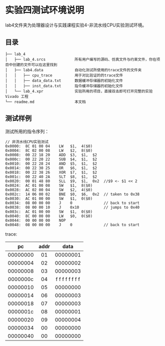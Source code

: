# 实验四测试环境说明

lab4文件夹为处理器设计与实践课程实验4-非流水线CPU实验测试环境。

## 目录

```
├── lab_4
│   ├── lab_4.srcs             所有用户编写的源码、仿真文件与约束文件，你在项目中创建的文件可以在这里找到
│   ├── lab4.data              自动化测试所使用的trace文件的文件夹
│   │   ├── cpu_trace          用于对比验证的的trace文件
│   │   ├── data_data.txt      数据缓冲存储器的初始化文件
│   │   ├── inst_data.txt      指令缓冲存储器的初始化文件
│   └── lab_4.xpr              实验所用的项目，直接双击即可打开完整的实验 Vivado 工程
└── readme.md                  本文档
```

## 测试样例

测试所用的指令序列：

```
// 非流水线CPU实验测试
0x0000:  8C 01 00 04    LW   $1,  4($0)
0x0004:  8C 02 00 08    LW   $2,  8($0)
0x0008:  00 22 18 20    ADD  $3,  $1,  $2
0x000c:  00 22 20 22    SUB  $4,  $1,  $2
0x0010:  00 22 28 24    AND  $5,  $1,  $2
0x0014:  00 22 30 25    OR   $6,  $1,  $2
0x0018:  00 22 38 26    XOR  $7,  $1,  $2
0x001c:  00 22 40 2A    SLT  $8,  $1,  $2 
0x0020:  00 01 48 80    SLL  $9,  $1,  0x2  //$9 <- $1 << 2
0x0024:  AC 01 00 08    SW   $1,  8($0)
0x0028:  AC 02 00 04    SW   $2,  4($0)
0x002c:  14 06 00 02    BNE  $0,  $6,  0x2  // taken to 0x38
0x0030:  AC 01 00 00    SW   $1,  0($0)
0x0034:  08 00 00 00    J    0              // back to start
0x0038:  08 00 00 10    J    0x10           // jumps to 0x40
0x003c:  AC 01 00 00    SW   $1,  0($0)
0x0040:  8C 00 00 00    LW   $0,  0($0)
0x0044:  00 00 00 00    NOP
0x0048:  08 00 00 00    J    0              // back to start
```

trace:

|    pc    | addr |   data   |
|:--------:|:----:|:--------:|
| 00000000 |  01  | 00000001 |
| 00000004 |  02  | 00000002 |
| 00000008 |  03  | 00000003 |
| 0000000c |  04  | f f f f f f f f |
| 00000010 |  05  | 00000000 |
| 00000014 |  06  | 00000003 |
| 00000018 |  07  | 00000003 |
| 0000001c |  08  | 00000001 |
| 00000020 |  09  | 00000004 |
| 00000034 |  00  | 00000000 |
| 00000040 |  00  | 00000000 |
